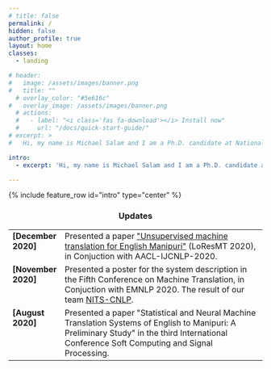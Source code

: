 ```yaml
---
# title: false
permalink: /
hidden: false
author_profile: true
layout: home
classes:
  - landing

# header: 
#   image: /assets/images/banner.png
#   title: ""
  # overlay_color: "#5e616c"
#   overlay_image: /assets/images/banner.png
  # actions:
  #   - label: "<i class='fas fa-download'></i> Install now"
  #     url: "/docs/quick-start-guide/"
# excerpt: >
#   Hi, my name is Michael Salam and I am a Ph.D. candidate at National Institute of Technology, Silchar, India. My research interest is primarily on Natural Language Processing for low resource languages.

intro: 
  - excerpt: 'Hi, my name is Michael Salam and I am a Ph.D. candidate at National Institute of Technology, Silchar, India. My research interest is primarily on Natural Language Processing for low resource languages.'

---
```


<!-- <div class="twitterborder">
    <div class="table">
        <div class="table-cell">
<a class="twitter-timeline tw-align-center" href="https://twitter.com/Zombie_Purii?ref_src=twsrc%5Etfw" data-widget-id="591646755353186304" width="150px">Tweets by @Zombie_Purii</a>
    <script>
        ! function(d, s, id) {
            var js, fjs = d.getElementsByTagName(s)[0],
                p = /^http:/.test(d.location) ? 'http' : 'https';
            if (!d.getElementById(id)) {
                js = d.createElement(s);
                js.id = id;
                js.src = p + "://platform.twitter.com/widgets.js";
                fjs.parentNode.insertBefore(js, fjs);
            }
        }(document, "script", "twitter-wjs");
    </script>
        </div>
        <div class="table-cell">
          {% include feature_row id="intro" type="justified" %}
        </div>
    </div>
</div> -->



<!-- <div class="sidebar">
    <a class="twitter-timeline" data-width="220" data-height="220" data-theme="dark" data-tweet-limit="3" href="https://twitter.com/Zombie_Purii?ref_src=twsrc%5Etfw">Tweets by Michael Salam</a> <script async src="https://platform.twitter.com/widgets.js" charset="utf-8"></script>
</div> -->
{% include feature_row id="intro" type="center" %}
<!-- Hi, my name is Michael Salam and I am a Ph.D. candidate at National Institute of Technology, Silchar, India. My research interest is primarily on Natural Language Processing for low resource languages. -->


<!-- Taken from alok -->

<h3 align="center">Updates</h3>
<table class='news-table'>
    <col width="18%">
    <col width="82%">

 <tr>
        <td valign="top"><strong>[December 2020]</strong></td>
        <td> Presented a paper <a href = "https://www.aclweb.org/anthology/2020.loresmt-1.10" >"Unsupervised machine translation for English Manipuri"</a> (LoResMT 2020), in Conjuction with AACL-IJCNLP-2020.
        </td>
</tr>
<tr>
        <td valign="top"><strong>[November 2020]</strong></td>
        <td> Presented a poster for the system description in the Fifth Conference on Machine Translation, in Conjuction with EMNLP 2020. The result of our team <a href = "http://matrix.statmt.org/matrix/systems_list/1920">NITS-CNLP</a>.
        </td>
</tr>
<tr>
        <td valign="top"><strong>[August 2020]</strong></td>
        <td> Presented a paper "Statistical and Neural Machine Translation Systems of English to Manipuri: A Preliminary Study" in the third International Conference Soft Computing and Signal Processing.
        </td>
</tr>
 
 <!-- <tr>
        <td valign="top"><strong>[November 2020]</strong></td>
        <td> Presented a poster for the system description in the Fifth Conference on Machine Translation, in Conjuction with EMNLP 2020. The result of our team <a href="http://matrix.statmt.org/matrix/systems_list/1920"><b>NITS-CNLP<b></a>.
        </td>
</tr> -->

<!-- <tr>
        <td valign="top"><strong>[August 2020]</strong></td>
        <td> Presented a paper "Statistical and Neural Machine Translation Systems of English to Manipuri: A Preliminary Study" in the third International Conference Soft Computing and Signal Processing.
        </td>
</tr> -->

</table>
